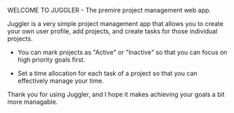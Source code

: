 WELCOME TO JUGGLER - The premire project management web app.

Juggler is a very simple project management app that allows you to create your own user profile, add projects, and create tasks for those individual projects.

- You can mark projects as "Active" or "Inactive" so that you can focus on high priority goals first. 

- Set a time allocation for each task of a project so that you can effectively manage your time.

Thank you for using Juggler, and I hope it makes achieving your goals a bit more managable.